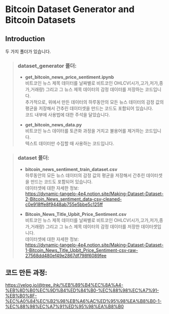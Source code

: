 # **Bitcoin Dataset Generator and Bitcoin Datasets**

## **Introduction**
두 가지 폴더가 있습니다.  
>### **dataset_generator 폴더:**  
>- **get_bitcoin_news_price_sentiment.ipynb**  
비트코인 뉴스 제목 데이터를 날짜별로 비트코인 OHLCV(시가,고가,저가,종가,거래량) 그리고 그 뉴스 제목 데이터의 감정 데이터를 저장하는 코드입니다.  
추가적으로, 위에서 만든 데이터의 하루동안의 모든 뉴스 데이터의 감정 값의 평균을 저장해서 간추린 데이터셋을 만드는 코드도 포함되어 있습니다.  
코드 내부에 사용법에 대한 주석을 달았습니다.  
>
>- **get_bitcoin_news_data.py**  
비트코인 뉴스 데이터를 토큰화 과정을 거치고 불용어를 제거하는 코드입니다.  
텍스트 데이터만 수집할 때 사용하는 코드입니다.

>### **dataset 폴더:**
>- **bitcoin_news_sentiment_train_dataset.csv**  
하루동안의 모든 뉴스 데이터의 감정 값의 평균을 저장해서 간추린 데이터셋을 만드는 코드도 포함되어 있습니다.  
데이터셋에 대한 자세한 정보:  
https://dynamic-tangelo-4e4.notion.site/Making-Dataset-Dataset-2-Bitcoin_News_sentiment_data-csv-cleaned-c0e918ffe8f9448ab755e5bbe5c125ff  
>
>
>- **Bitcoin_News_Title_Upbit_Price_Sentiment.csv**  
비트코인 뉴스 제목 데이터를 날짜별로 비트코인 OHLCV(시가,고가,저가,종가,거래량) 그리고 그 뉴스 제목 데이터의 감정 데이터를 저장한 데이터셋입니다.  
데이터셋에 대한 자세한 정보:  
https://dynamic-tangelo-4e4.notion.site/Making-Dataset-Dataset-1-Bitcoin_News_Title_Upbit_Price_Sentiment-csv-raw-27568dd480ef49e2867df798f6089fee


## **코드 만든 과정:**
https://velog.io/@tree_jhk/%EB%89%B4%EC%8A%A4-%EB%8D%B0%EC%9D%B4%ED%84%B0-%EC%88%98%EC%A7%91-%EB%B0%8F-%EC%A0%84%EC%B2%98%EB%A6%AC%ED%95%98%EA%B8%B0-1-%EC%88%98%EC%A7%91%ED%95%98%EA%B8%B0
